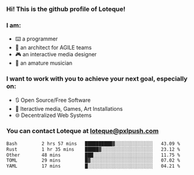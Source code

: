 ### Hi! This is the github profile of Loteque!
### I am: 
 - ⌨️ a programmer
 - 📐 an architect for AGILE teams
 - 🎮 an interactive media designer
 - 🎸 an amature musician

### I want to work with you to achieve your next goal, especially on:
  - 🔃 Open Source/Free Software
  - 🎯 Iteractive media, Games, Art Installations
  - 🌐 Decentralized Web Systems

### You can contact Loteque at [loteque@pxlpush.com](mailto:loteque@pxlpush.com)
<!--START_SECTION:waka-->

```txt
Bash         2 hrs 57 mins   ██████████▓░░░░░░░░░░░░░░   43.09 %
Rust         1 hr 35 mins    █████▓░░░░░░░░░░░░░░░░░░░   23.12 %
Other        48 mins         ███░░░░░░░░░░░░░░░░░░░░░░   11.75 %
TOML         29 mins         █▓░░░░░░░░░░░░░░░░░░░░░░░   07.02 %
YAML         17 mins         █░░░░░░░░░░░░░░░░░░░░░░░░   04.21 %
```

<!--END_SECTION:waka-->

